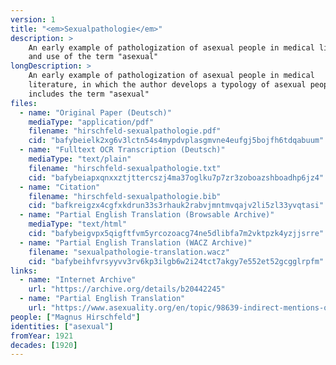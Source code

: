 ```yaml
---
version: 1
title: "<em>Sexualpathologie</em>"
description: >
    An early example of pathologization of asexual people in medical literature
    and use of the term "asexual"
longDescription: >
    An early example of pathologization of asexual people in medical
    literature, in which the author develops a typology of asexual people that
    includes the term "asexual"
files:
  - name: "Original Paper (Deutsch)"
    mediaType: "application/pdf"
    filename: "hirschfeld-sexualpathologie.pdf"
    cid: "bafybeielk2xg6v3lctn54s4mypdvplasgmvne4eufgj5bojfh6tdqabuum"
  - name: "Fulltext OCR Transcription (Deutsch)"
    mediaType: "text/plain"
    filename: "hirschfeld-sexualpathologie.txt"
    cid: "bafybeiapxqnxxztjttercszj4ma37oglku7p7zr3zoboazshboadhp6jz4"
  - name: "Citation"
    filename: "hirschfeld-sexualpathologie.bib"
    cid: "bafkreigzx4cgfxkdrun33s3rhauk2rabvjmntmvqajv2li5zl33yvqtasi"
  - name: "Partial English Translation (Browsable Archive)"
    mediaType: "text/html"
    cid: "bafybeigvpx5qigftfvm5yrcozoacg74ne5dlibfa7m2vktpzk4yzjjsrre"
  - name: "Partial English Translation (WACZ Archive)"
    filename: "sexualpathologie-translation.wacz"
    cid: "bafybeihfvrsyyvv3rv6kp3ilgb6w2i24tct7akgy7e552et52gcgglrpfm"
links:
  - name: "Internet Archive"
    url: "https://archive.org/details/b20442245"
  - name: "Partial English Translation"
    url: "https://www.asexuality.org/en/topic/98639-indirect-mentions-of-asexuality-in-magnus-hirschfelds-books/"
people: ["Magnus Hirschfeld"]
identities: ["asexual"]
fromYear: 1921
decades: [1920]
---
```

